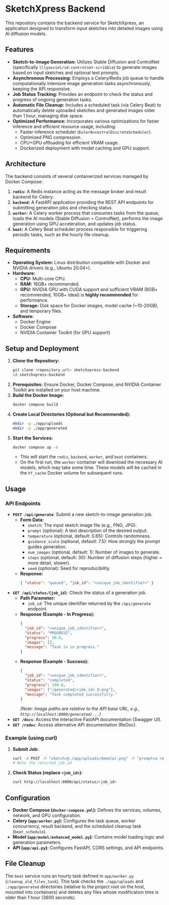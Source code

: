 # SketchXpress Backend

This repository contains the backend service for SketchXpress, an application designed to transform input sketches into detailed images using AI diffusion models.

## Features

- **Sketch-to-Image Generation:** Utilizes Stable Diffusion and ControlNet (specifically `lllyasviel/sd-controlnet-scribble`) to generate images based on input sketches and optional text prompts.
- **Asynchronous Processing:** Employs a Celery/Redis job queue to handle computationally intensive image generation tasks asynchronously, keeping the API responsive.
- **Job Status Tracking:** Provides an endpoint to check the status and progress of ongoing generation tasks.
- **Automatic File Cleanup:** Includes a scheduled task (via Celery Beat) to automatically delete uploaded sketches and generated images older than 1 hour, managing disk space.
- **Optimized Performance:** Incorporates various optimizations for faster inference and efficient resource usage, including:
  - Faster inference scheduler (`EulerAncestralDiscreteScheduler`).
  - Optimized PNG compression.
  - CPU+GPU offloading for efficient VRAM usage.
  - Dockerized deployment with model caching and GPU support.

## Architecture

The backend consists of several containerized services managed by Docker Compose:

1.  **`redis`:** A Redis instance acting as the message broker and result backend for Celery.
2.  **`backend`:** A FastAPI application providing the REST API endpoints for submitting generation jobs and checking status.
3.  **`worker`:** A Celery worker process that consumes tasks from the queue, loads the AI models (Stable Diffusion + ControlNet), performs the image generation using GPU acceleration, and updates job status.
4.  **`beat`:** A Celery Beat scheduler process responsible for triggering periodic tasks, such as the hourly file cleanup.

## Requirements

- **Operating System:** Linux distribution compatible with Docker and NVIDIA drivers (e.g., Ubuntu 20.04+).
- **Hardware:**
  - **CPU:** Multi-core CPU.
  - **RAM:** 16GB+ recommended.
  - **GPU:** NVIDIA GPU with CUDA support and sufficient VRAM (8GB+ recommended, 10GB+ ideal) is **highly recommended** for performance.
  - **Storage:** Disk space for Docker images, model cache (~10-20GB), and temporary files.
- **Software:**
  - Docker Engine
  - Docker Compose
  - NVIDIA Container Toolkit (for GPU support)

## Setup and Deployment

1.  **Clone the Repository:**
    ```bash
    git clone <repository_url> sketchxpress-backend
    cd sketchxpress-backend
    ```
2.  **Prerequisites:** Ensure Docker, Docker Compose, and NVIDIA Container Toolkit are installed on your host machine.
3.  **Build the Docker Image:**
    ```bash
    docker compose build
    ```
4.  **Create Local Directories (Optional but Recommended):**
    ```bash
    mkdir -p ./app/uploads
    mkdir -p ./app/generated
    ```
5.  **Start the Services:**
    ```bash
    docker compose up -d
    ```
    - This will start the `redis`, `backend`, `worker`, and `beat` containers.
    - On the first run, the `worker` container will download the necessary AI models, which may take some time. These models will be cached in the `hf_cache` Docker volume for subsequent runs.

## Usage

### API Endpoints

- **`POST /api/generate`**: Submit a new sketch-to-image generation job.
  - **Form Data:**
    - `sketch`: The input sketch image file (e.g., PNG, JPG).
    - `prompt` (optional): A text description of the desired output.
    - `temperature` (optional, default: 0.65): Controls randomness.
    - `guidance_scale` (optional, default: 7.5): How strongly the prompt guides generation.
    - `num_images` (optional, default: 1): Number of images to generate.
    - `steps` (optional, default: 30): Number of diffusion steps (higher = more detail, slower).
    - `seed` (optional): Seed for reproducibility.
  - **Response:**
    ```json
    { "status": "queued", "job_id": "<unique_job_identifier>" }
    ```
- **`GET /api/status/{job_id}`**: Check the status of a generation job.
  - **Path Parameter:**
    - `job_id`: The unique identifier returned by the `/api/generate` endpoint.
  - **Response (Example - In Progress):**
    ```json
    {
      "job_id": "<unique_job_identifier>",
      "status": "PROGRESS",
      "progress": 50.0,
      "images": [],
      "message": "Task is in progress."
    }
    ```
  - **Response (Example - Success):**
    ```json
    {
      "job_id": "<unique_job_identifier>",
      "status": "completed",
      "progress": 100.0,
      "images": ["/generated/<job_id>_0.png"],
      "message": "Task completed successfully."
    }
    ```
    _(Note: Image paths are relative to the API base URL, e.g., `http://localhost:8000/generated/...`)_
- **`GET /docs`**: Access the interactive FastAPI documentation (Swagger UI).
- **`GET /redoc`**: Access alternative API documentation (ReDoc).

### Example (using curl)

1.  **Submit Job:**
    ```bash
    curl -X POST -F "sketch=@./app/uploads/demoCar.png" -F "prompt=a red sports car" http://localhost:8000/api/generate
    # Note the returned job_id
    ```
2.  **Check Status (replace `<job_id>`):**
    ```bash
    curl http://localhost:8000/api/status/<job_id>
    ```

## Configuration

- **Docker Compose (`docker-compose.yml`):** Defines the services, volumes, network, and GPU configuration.
- **Celery (`app/worker.py`):** Configures the task queue, worker concurrency, result backend, and the scheduled cleanup task (`beat_schedule`).
- **Model (`app/model/enhanced_model.py`):** Contains model loading logic and generation parameters.
- **API (`app/api.py`):** Configures FastAPI, CORS settings, and API endpoints.

## File Cleanup

The `beat` service runs an hourly task defined in `app/worker.py` (`cleanup_old_files_task`). This task checks the `./app/uploads` and `./app/generated` directories (relative to the project root on the host, mounted into containers) and deletes any files whose modification time is older than 1 hour (3600 seconds).
